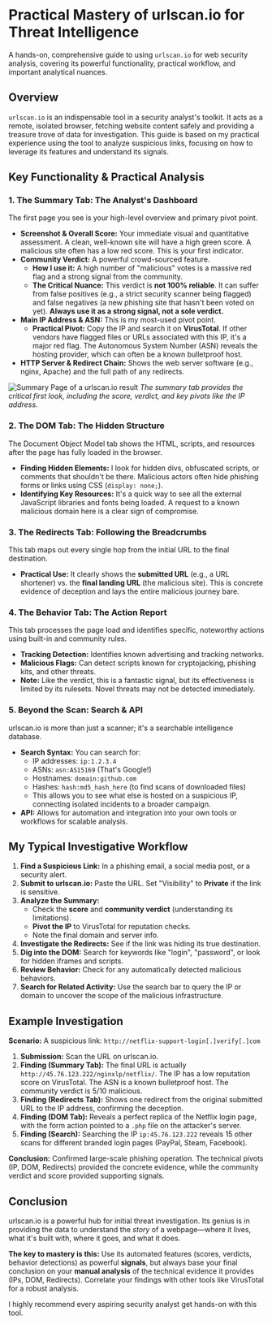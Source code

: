 # Practical Mastery of urlscan.io for Threat Intelligence

A hands-on, comprehensive guide to using `urlscan.io` for web security analysis, covering its powerful functionality, practical workflow, and important analytical nuances.

## Overview

`urlscan.io` is an indispensable tool in a security analyst's toolkit. It acts as a remote, isolated browser, fetching website content safely and providing a treasure trove of data for investigation. This guide is based on my practical experience using the tool to analyze suspicious links, focusing on how to leverage its features and understand its signals.

## Key Functionality & Practical Analysis

### 1. The Summary Tab: The Analyst's Dashboard

The first page you see is your high-level overview and primary pivot point.

*   **Screenshot & Overall Score:** Your immediate visual and quantitative assessment. A clean, well-known site will have a high green score. A malicious site often has a low red score. This is your first indicator.
*   **Community Verdict:** A powerful crowd-sourced feature.
    *   **How I use it:** A high number of "malicious" votes is a massive red flag and a strong signal from the community.
    *   **The Critical Nuance:** This verdict is **not 100% reliable**. It can suffer from false positives (e.g., a strict security scanner being flagged) and false negatives (a new phishing site that hasn't been voted on yet). **Always use it as a strong signal, not a sole verdict.**
*   **Main IP Address & ASN:** This is my most-used pivot point.
    *   **Practical Pivot:** Copy the IP and search it on **VirusTotal**. If other vendors have flagged files or URLs associated with this IP, it's a major red flag. The Autonomous System Number (ASN) reveals the hosting provider, which can often be a known bulletproof host.
*   **HTTP Server & Redirect Chain:** Shows the web server software (e.g., nginx, Apache) and the full path of any redirects.

![Summary Page of a urlscan.io result](https://placehold.co/600x400/2c3e50/ffffff?text=Summary+Page+Screenshot)
*The summary tab provides the critical first look, including the score, verdict, and key pivots like the IP address.*

### 2. The DOM Tab: The Hidden Structure

The Document Object Model tab shows the HTML, scripts, and resources after the page has fully loaded in the browser.

*   **Finding Hidden Elements:** I look for hidden divs, obfuscated scripts, or comments that shouldn't be there. Malicious actors often hide phishing forms or links using CSS (`display: none;`).
*   **Identifying Key Resources:** It's a quick way to see all the external JavaScript libraries and fonts being loaded. A request to a known malicious domain here is a clear sign of compromise.

### 3. The Redirects Tab: Following the Breadcrumbs

This tab maps out every single hop from the initial URL to the final destination.

*   **Practical Use:** It clearly shows the **submitted URL** (e.g., a URL shortener) vs. the **final landing URL** (the malicious site). This is concrete evidence of deception and lays the entire malicious journey bare.

### 4. The Behavior Tab: The Action Report

This tab processes the page load and identifies specific, noteworthy actions using built-in and community rules.

*   **Tracking Detection:** Identifies known advertising and tracking networks.
*   **Malicious Flags:** Can detect scripts known for cryptojacking, phishing kits, and other threats.
*   **Note:** Like the verdict, this is a fantastic signal, but its effectiveness is limited by its rulesets. Novel threats may not be detected immediately.

### 5. Beyond the Scan: Search & API

urlscan.io is more than just a scanner; it's a searchable intelligence database.

*   **Search Syntax:** You can search for:
    *   IP addresses: `ip:1.2.3.4`
    *   ASNs: `asn:AS15169` (That's Google!)
    *   Hostnames: `domain:github.com`
    *   Hashes: `hash:md5_hash_here` (to find scans of downloaded files)
    *   This allows you to see what else is hosted on a suspicious IP, connecting isolated incidents to a broader campaign.
*   **API:** Allows for automation and integration into your own tools or workflows for scalable analysis.

## My Typical Investigative Workflow

1.  **Find a Suspicious Link:** In a phishing email, a social media post, or a security alert.
2.  **Submit to urlscan.io:** Paste the URL. Set "Visibility" to **Private** if the link is sensitive.
3.  **Analyze the Summary:**
    *   Check the **score** and **community verdict** (understanding its limitations).
    *   **Pivot the IP** to VirusTotal for reputation checks.
    *   Note the final domain and server info.
4.  **Investigate the Redirects:** See if the link was hiding its true destination.
5.  **Dig into the DOM:** Search for keywords like "login", "password", or look for hidden iframes and scripts.
6.  **Review Behavior:** Check for any automatically detected malicious behaviors.
7.  **Search for Related Activity:** Use the search bar to query the IP or domain to uncover the scope of the malicious infrastructure.

## Example Investigation

**Scenario:** A suspicious link: `http://netflix-support-login[.]verify[.]com`

1.  **Submission:** Scan the URL on urlscan.io.
2.  **Finding (Summary Tab):** The final URL is actually `http://45.76.123.222/nginxlp/netflix/`. The IP has a low reputation score on VirusTotal. The ASN is a known bulletproof host. The community verdict is 5/10 malicious.
3.  **Finding (Redirects Tab):** Shows one redirect from the original submitted URL to the IP address, confirming the deception.
4.  **Finding (DOM Tab):** Reveals a perfect replica of the Netflix login page, with the form action pointed to a `.php` file on the attacker's server.
5.  **Finding (Search):** Searching the IP `ip:45.76.123.222` reveals 15 other scans for different branded login pages (PayPal, Steam, Facebook).

**Conclusion:** Confirmed large-scale phishing operation. The technical pivots (IP, DOM, Redirects) provided the concrete evidence, while the community verdict and score provided supporting signals.

## Conclusion

urlscan.io is a powerful hub for initial threat investigation. Its genius is in providing the data to understand the *story* of a webpage—where it lives, what it's built with, where it goes, and what it does.

**The key to mastery is this:** Use its automated features (scores, verdicts, behavior detections) as powerful **signals**, but always base your final conclusion on your **manual analysis** of the technical evidence it provides (IPs, DOM, Redirects). Correlate your findings with other tools like VirusTotal for a robust analysis.

I highly recommend every aspiring security analyst get hands-on with this tool.

